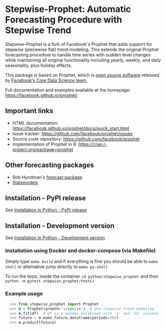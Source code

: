 # Stepwise-Prophet: Automatic Forecasting Procedure with Stepwise Trend

Stepwise-Prophet is a fork of Facebook's Prophet that adds support for stepwise (piecewise flat) trend modeling. This extends the original Prophet forecasting procedure to handle time series with sudden level changes while maintaining all original functionality including yearly, weekly, and daily seasonality, plus holiday effects.

This package is based on Prophet, which is [open source software](https://code.facebook.com/projects/>)  released by [Facebook's Core Data Science team ](https://research.fb.com/category/data-science/).

Full documentation and examples available at the homepage: https://facebook.github.io/prophet/

## Important links

- HTML documentation: https://facebook.github.io/prophet/docs/quick_start.html
- Issue tracker: https://github.com/facebook/prophet/issues
- Source code repository: https://github.com/facebook/prophet
- Implementation of Prophet in R: https://cran.r-project.org/package=prophet

## Other forecasting packages

- Rob Hyndman's [forecast package](http://robjhyndman.com/software/forecast/)
- [Statsmodels](http://statsmodels.sourceforge.net/)

## Installation - PyPI release

See [Installation in Python - PyPI release](https://github.com/facebook/prophet#installation-in-python---pypi-release)

## Installation - Development version

See [Installation in Python - Development version](https://github.com/facebook/prophet#installation-in-python---development-version)

### Installation using Docker and docker-compose (via Makefile)

Simply type `make build` and if everything is fine you should be able to `make shell` or alternative jump directly to `make py-shell`.

To run the tests, inside the container `cd python/stepwise_prophet` and then `python -m pytest stepwise_prophet/tests/`

### Example usage

```python
  >>> from stepwise_prophet import Prophet
  >>> m = Prophet(growth='stepwise')  # Use stepwise trend modeling
  >>> m.fit(df)  # df is a pandas.DataFrame with 'y' and 'ds' columns
  >>> future = m.make_future_dataframe(periods=365)
  >>> m.predict(future)
```
